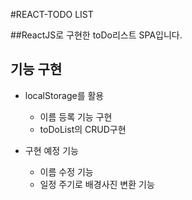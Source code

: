 #REACT-TODO LIST

##ReactJS로 구현한 toDo리스트 SPA입니다.

## 기능 구현

* localStorage를 활용
    + 이름 등록 기능 구현
    + toDoList의 CRUD구현
 
* 구현 예정 기능
    + 이름 수정 기능
    + 일정 주기로 배경사진 변환 기능